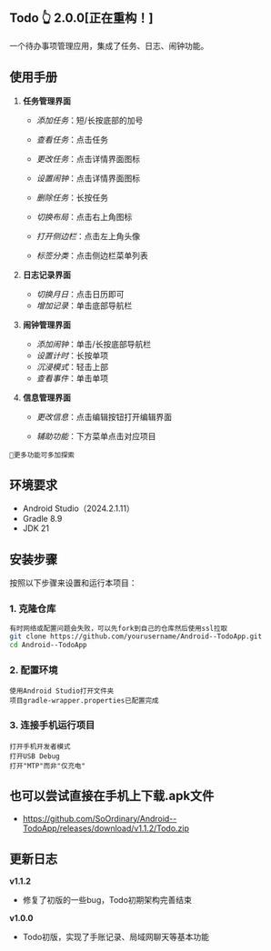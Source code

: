 ## Todo 👆 2.0.0[正在重构！]

一个待办事项管理应用，集成了任务、日志、闹钟功能。

## 使用手册

1. **任务管理界面**

   * *添加任务*：短/长按底部的加号  

   * *查看任务*：点击任务  

   * *更改任务*：点击详情界面图标

   * *设置闹钟*：点击详情界面图标

   * *删除任务*：长按任务  

   * *切换布局*：点击右上角图标  

   * *打开侧边栏*：点击左上角头像  

   * *标签分类*：点击侧边栏菜单列表  
   
2. **日志记录界面**

   * *切换月日*：点击日历即可
   * *增加记录*：单击底部导航栏

3. **闹钟管理界面**

   * *添加闹钟*：单击/长按底部导航栏
   * *设置计时*：长按单项
   * *沉浸模式*：轻击上部
   * *查看事件*：单击单项
   
4. **信息管理界面**

   * *更改信息*：点击编辑按钮打开编辑界面
   
   * *辅助功能*：下方菜单点击对应项目

```
🌱更多功能可多加探索
```

## 环境要求

- Android Studio（2024.2.1.11）
- Gradle 8.9
- JDK 21

## 安装步骤

按照以下步骤来设置和运行本项目：

### 1. 克隆仓库
```bash
有时网络或配置问题会失败，可以先fork到自己的仓库然后使用ssl拉取
git clone https://github.com/yourusername/Android--TodoApp.git
cd Android--TodoApp
```

### 2. 配置环境

```
使用Android Studio打开文件夹
项目gradle-wrapper.properties已配置完成
```

### 3. 连接手机运行项目

```
打开手机开发者模式
打开USB Debug
打开"MTP"而非"仅充电"
```

## 也可以尝试直接在手机上下载.apk文件

- https://github.com/SoOrdinary/Android--TodoApp/releases/download/v1.1.2/Todo.zip

## 更新日志

**v1.1.2**
- 修复了初版的一些bug，Todo初期架构完善结束  

**v1.0.0**
- Todo初版，实现了手账记录、局域网聊天等基本功能
